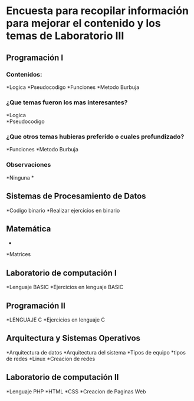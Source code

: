 # Encuesta para recopilar información para mejorar el contenido y los temas de Laboratorio III 
## Programación I 
### Contenidos:
*Logica 
*Pseudocodigo
*Funciones
*Metodo Burbuja
### ¿Que temas fueron los mas interesantes?
*Logica     
*Pseudocodigo
### ¿Que otros temas hubieras preferido o cuales profundizado?
*Funciones
*Metodo Burbuja
### Observaciones 
*Ninguna
*
## Sistemas de Procesamiento de Datos
*Codigo binario 
*Realizar ejercicios en binario
## Matemática
*
*Matrices
## Laboratorio de computación I
*Lenguaje BASIC
*Ejercicios en lenguaje BASIC
## Programación II
*LENGUAJE C
*Ejercicios en lenguaje C
## Arquitectura y Sistemas Operativos
*Arquitectura de datos
*Arquitectura del sistema
*Tipos de equipo
*tipos de redes
*Linux
*Creacion de redes
## Laboratorio de computación II
*Lenguaje PHP
*HTML
*CSS
*Creacion de Paginas Web
